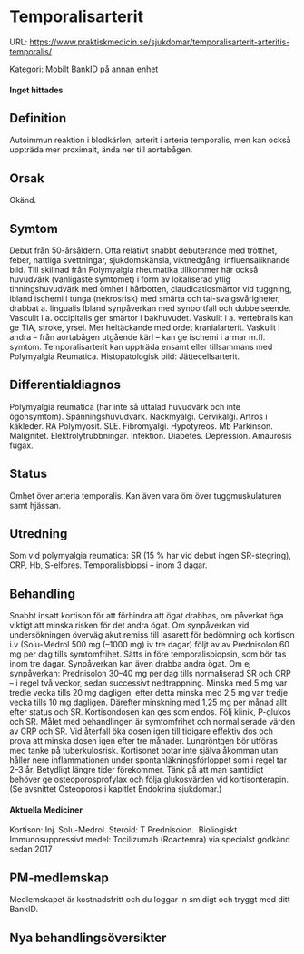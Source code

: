# Temporalisarterit

URL: https://www.praktiskmedicin.se/sjukdomar/temporalisarterit-arteritis-temporalis/



Kategori: Mobilt BankID på annan enhet

#### Inget hittades

## Definition

Autoimmun reaktion i blodkärlen; arterit i arteria temporalis, men kan också uppträda mer proximalt, ända ner till aortabågen.

## Orsak

Okänd.

## Symtom

Debut från 50-årsåldern. Ofta relativt snabbt debuterande med trötthet, feber, nattliga svettningar, sjukdomskänsla, viktnedgång, influensaliknande bild. Till skillnad från Polymyalgia rheumatika tillkommer här också huvudvärk (vanligaste symtomet) i form av lokaliserad ytlig tinningshuvudvärk med ömhet i hårbotten, claudicatiosmärtor vid tuggning, ibland ischemi i tunga (nekrosrisk) med smärta och tal-svalgsvårigheter, drabbat a. lingualis Ibland synpåverkan med synbortfall och dubbelseende. Vasculit i a. occipitalis ger smärtor i bakhuvudet. Vaskulit i a. vertebralis kan ge TIA, stroke, yrsel. Mer heltäckande med ordet kranialarterit. Vaskulit i andra – från aortabågen utgående kärl – kan ge ischemi i armar m.fl. symtom.
Temporalisarterit kan uppträda ensamt eller tillsammans med Polymyalgia Reumatica.
Histopatologisk bild: Jättecellsarterit.

## Differentialdiagnos

Polymyalgia reumatica (har inte så uttalad huvudvärk och inte ögonsymtom). Spänningshuvudvärk. Nackmyalgi. Cervikalgi. Artros i käkleder. RA Polymyosit. SLE. Fibromyalgi. Hypotyreos. Mb Parkinson. Malignitet. Elektrolytrubbningar. Infektion. Diabetes. Depression. Amaurosis fugax.

## Status

Ömhet över arteria temporalis. Kan även vara öm över tuggmuskulaturen samt hjässan.

## Utredning

Som vid polymyalgia reumatica: SR (15 % har vid debut ingen SR-stegring), CRP, Hb, S-elfores. Temporalisbiopsi – inom 3 dagar.

## Behandling

Snabbt insatt kortison för att förhindra att ögat drabbas, om påverkat öga viktigt att minska risken för det andra ögat. Om synpåverkan vid undersökningen överväg akut remiss till lasarett för bedömning och kortison i.v (Solu-Medrol 500 mg (–1000 mg) iv tre dagar) följt av av Prednisolon 60 mg per dag tills symtomfrihet. Sätts in före temporalisbiopsin, som bör tas inom tre dagar. Synpåverkan kan även drabba andra ögat. Om ej synpåverkan: Prednisolon 30–40 mg per dag tills normaliserad SR och CRP – i regel två veckor, sedan successivt nedtrappning. Minska med 5 mg var tredje vecka tills 20 mg dagligen, efter detta minska med 2,5 mg var tredje vecka tills 10 mg dagligen. Därefter minskning med 1,25 mg per månad allt efter status och SR. Kortisondosen kan ges som endos. Följ klinik, P-glukos och SR. Målet med behandlingen är symtomfrihet och normaliserade värden av CRP och SR. Vid återfall öka dosen igen till tidigare effektiv dos och prova att minska dosen igen efter tre månader. Lungröntgen bör utföras med tanke på tuberkulosrisk. Kortisonet botar inte själva åkomman utan håller nere inflammationen under spontanläkningsförloppet som i regel tar 2–3 år. Betydligt längre tider förekommer.
Tänk på att man samtidigt behöver ge osteoporosprofylax och följa glukosvärden vid kortisonterapin. (Se avsnittet Osteoporos i kapitlet Endokrina sjukdomar.)

#### Aktuella Mediciner

Kortison: Inj. Solu-Medrol.
Steroid: T Prednisolon.
 Bioliogiskt Immunosuppressivt medel: Tocilizumab (Roactemra) via specialst godkänd sedan 2017

## PM-medlemskap

Medlemskapet är kostnadsfritt och du loggar in smidigt och tryggt med ditt BankID.

## Nya behandlingsöversikter

